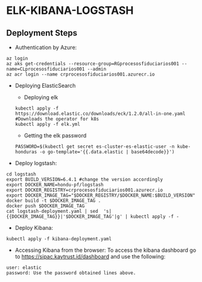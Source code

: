 # ELK-KIBANA-LOGSTASH

## Deployment Steps

* Authentication by Azure:

```shell
az login
az aks get-credentials --resource-group=RGprocesosfiduciarios001 --name=CLprocesosfiduciarios001 --admin
az acr login --name crprocesosfiduciarios001.azurecr.io
```


* Deploying ElasticSearch
  * Deploying elk
  
  ```shell
  kubectl apply -f https://download.elastic.co/downloads/eck/1.2.0/all-in-one.yaml #Downloads the operator for k8s
  kubectl apply -f elk.yml
  ```

  * Getting the elk password
  
  ```shell
  PASSWORD=$(kubectl get secret es-cluster-es-elastic-user -n kube-honduras -o go-template='{{.data.elastic | base64decode}}')
  ```

* Deploy logstash:

```shell
cd logstash
export BUILD_VERSION=6.4.1 #change the version accordingly
export DOCKER_NAME=hondu-pf/logstash
export DOCKER_REGISTRY=crprocesosfiduciarios001.azurecr.io
export DOCKER_IMAGE_TAG="$DOCKER_REGISTRY/$DOCKER_NAME:$BUILD_VERSION"
docker build -t $DOCKER_IMAGE_TAG .
docker push $DOCKER_IMAGE_TAG
cat logstash-deployment.yaml | sed  's|{{DOCKER_IMAGE_TAG}}|'$DOCKER_IMAGE_TAG'|g' | kubectl apply -f -
```

* Deploy Kibana:

```shell
kubectl apply -f kibana-deployment.yaml
```

* Accessing Kibana from the browser:
To access the kibana dashboard go to https://sipac.kaytrust.id/dashboard and use the following:

```shell
user: elastic
password: Use the password obtained lines above.
```
